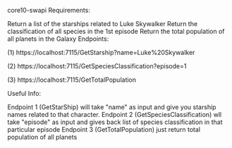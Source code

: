 ﻿core10-swapi
Requirements:

Return a list of the starships related to Luke Skywalker
Return the classification of all species in the 1st episode
Return the total population of all planets in the Galaxy
Endpoints:

(1) https://localhost:7115/GetStarship?name=Luke%20Skywalker

(2) https://localhost:7115/GetSpeciesClassification?episode=1

(3) https://localhost:7115/GetTotalPopulation

Useful Info:

Endpoint 1 (GetStarShip) will take "name" as input and give you starship names related to that character.
Endpoint 2 (GetSpeciesClassification) wll take "episode" as input and gives back list of species classification in that particular episode
Endpoint 3 (GetTotalPopulation) just return total population of all planets